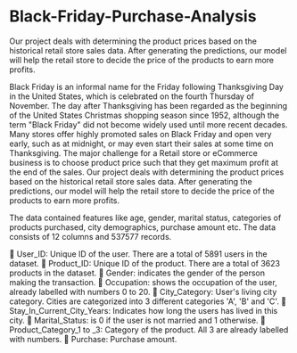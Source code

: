 # Black-Friday-Purchase-Analysis
Our project deals with determining the product prices based on the historical retail  store sales data. After generating the predictions, our model will help the retail store to decide the  price of the products to earn more profits. 

Black Friday is an informal name for the Friday following Thanksgiving Day in the United States, which is celebrated on the fourth Thursday of November. The day after Thanksgiving has been regarded as the beginning of the United States Christmas shopping season since 1952, although the term "Black Friday" did not become widely used until more recent decades. Many stores offer highly promoted sales on Black Friday and open very early, such as at midnight, or may even start their sales at some time on Thanksgiving. The major challenge for a Retail store or eCommerce business is to choose product price such that they get maximum profit at the end of the sales. Our project deals with determining the product prices based on the historical retail store sales data. After generating the predictions, our model will help the retail store to decide the price of the products to earn more profits. 

The data contained features like age, gender, marital status, categories of products purchased, city demographics, purchase amount etc. The data consists of 12 columns and 537577 records.

 User_ID: Unique ID of the user. There are a total of 5891 users in the dataset. 
 Product_ID: Unique ID of the product. There are a total of 3623 products in the dataset. 
 Gender: indicates the gender of the person making the transaction. 
 Occupation: shows the occupation of the user, already labelled with numbers 0 to 20. 
 City_Category: User's living city category. Cities are categorized into 3 different categories 'A', 'B' and 'C'. 
 Stay_In_Current_City_Years: Indicates how long the users has lived in this city. 
 Marital_Status: is 0 if the user is not married and 1 otherwise. 
 Product_Category_1 to _3: Category of the product. All 3 are already labelled with numbers.
 Purchase: Purchase amount.
